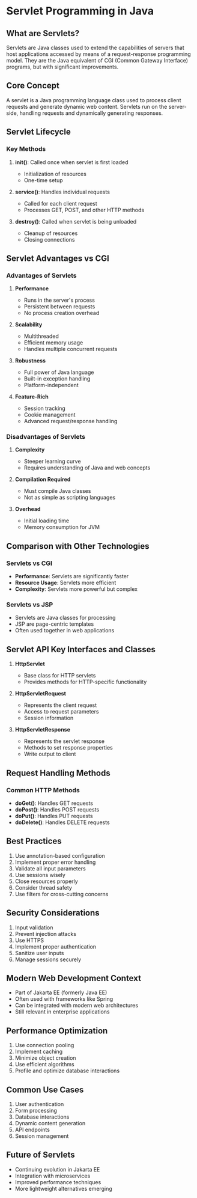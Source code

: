 # Servlet Programming in Java

## What are Servlets?

Servlets are Java classes used to extend the capabilities of servers that host applications accessed by means of a request-response programming model. They are the Java equivalent of CGI (Common Gateway Interface) programs, but with significant improvements.

## Core Concept

A servlet is a Java programming language class used to process client requests and generate dynamic web content. Servlets run on the server-side, handling requests and dynamically generating responses.

## Servlet Lifecycle

### Key Methods
1. **init()**: Called once when servlet is first loaded
   - Initialization of resources
   - One-time setup

2. **service()**: Handles individual requests
   - Called for each client request
   - Processes GET, POST, and other HTTP methods

3. **destroy()**: Called when servlet is being unloaded
   - Cleanup of resources
   - Closing connections

## Servlet Advantages vs CGI

### Advantages of Servlets
1. **Performance**
   - Runs in the server's process
   - Persistent between requests
   - No process creation overhead

2. **Scalability**
   - Multithreaded
   - Efficient memory usage
   - Handles multiple concurrent requests

3. **Robustness**
   - Full power of Java language
   - Built-in exception handling
   - Platform-independent

4. **Feature-Rich**
   - Session tracking
   - Cookie management
   - Advanced request/response handling

### Disadvantages of Servlets
1. **Complexity**
   - Steeper learning curve
   - Requires understanding of Java and web concepts

2. **Compilation Required**
   - Must compile Java classes
   - Not as simple as scripting languages

3. **Overhead**
   - Initial loading time
   - Memory consumption for JVM

## Comparison with Other Technologies

### Servlets vs CGI
- **Performance**: Servlets are significantly faster
- **Resource Usage**: Servlets more efficient
- **Complexity**: Servlets more powerful but complex

### Servlets vs JSP
- Servlets are Java classes for processing
- JSP are page-centric templates
- Often used together in web applications

## Servlet API Key Interfaces and Classes

1. **HttpServlet**
   - Base class for HTTP servlets
   - Provides methods for HTTP-specific functionality

2. **HttpServletRequest**
   - Represents the client request
   - Access to request parameters
   - Session information

3. **HttpServletResponse**
   - Represents the servlet response
   - Methods to set response properties
   - Write output to client

## Request Handling Methods

### Common HTTP Methods
- **doGet()**: Handles GET requests
- **doPost()**: Handles POST requests
- **doPut()**: Handles PUT requests
- **doDelete()**: Handles DELETE requests

## Best Practices

1. Use annotation-based configuration
2. Implement proper error handling
3. Validate all input parameters
4. Use sessions wisely
5. Close resources properly
6. Consider thread safety
7. Use filters for cross-cutting concerns

## Security Considerations

1. Input validation
2. Prevent injection attacks
3. Use HTTPS
4. Implement proper authentication
5. Sanitize user inputs
6. Manage sessions securely

## Modern Web Development Context

- Part of Jakarta EE (formerly Java EE)
- Often used with frameworks like Spring
- Can be integrated with modern web architectures
- Still relevant in enterprise applications

## Performance Optimization

1. Use connection pooling
2. Implement caching
3. Minimize object creation
4. Use efficient algorithms
5. Profile and optimize database interactions

## Common Use Cases

1. User authentication
2. Form processing
3. Database interactions
4. Dynamic content generation
5. API endpoints
6. Session management

## Future of Servlets

- Continuing evolution in Jakarta EE
- Integration with microservices
- Improved performance techniques
- More lightweight alternatives emerging